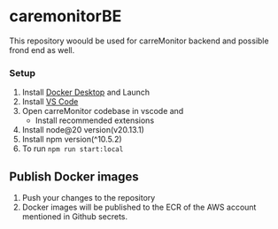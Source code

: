 # caremonitorBE

This repository woould be used for carreMonitor backend and possible frond end as well.

### Setup

1. Install [Docker Desktop](https://www.docker.com/products/docker-desktop/) and Launch
1. Install [VS Code](https://code.visualstudio.com)
1. Open carreMonitor codebase in vscode and
   - Install recommended extensions
1. Install node@20 version(v20.13.1)
1. Install npm version(^10.5.2)
1. To run `npm run start:local`

## Publish Docker images
1. Push your changes to the repository
2. Docker images will be published to the ECR of the AWS account mentioned in Github secrets.
